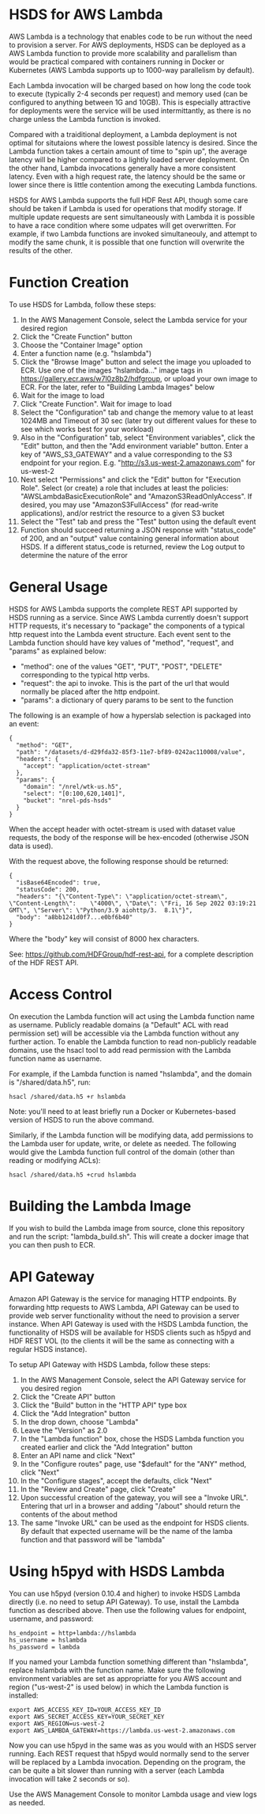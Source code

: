 # HSDS for AWS Lambda

AWS Lambda is a technology that enables code to be run without the need to provision a server. For AWS deployments, HSDS can be deployed as a AWS Lambda function to provide more scalability and parallelism than would be practical compared with containers running in Docker or Kubernetes (AWS Lambda supports up to 1000-way parallelism by default).

Each Lambda invocation will be charged based on how long the code took to execute (typically 2-4 seconds per request) and memory used (can be configured to anything between 1G and 10GB). This is especially attractive for deployments were the service will be used intermittantly, as there is no charge unless the Lambda function is invoked.

Compared with a traiditional deployment, a Lambda deployment is not optimal for situtaions where the lowest possible latency is desired. Since the Lambda function takes a certain amount of time to "spin up",
the average latency will be higher compared to a lightly loaded server deployment. On the other hand, Lambda invocations generally have a more consistent latency. Even with a high request rate, the latency should be the same or lower since there is little contention among the executing Lambda functions.

HSDS for AWS Lambda supports the full HDF Rest API, though some care should be taken if Lambda is
used for operations that modify storage. If multiple update requests are sent simultaneously with Lambda it is possible to have a race condition where some udpates will get overwritten. For example, if two Lambda functions are invoked simultaneouly, and attempt to modify the same chunk,
it is possible that one function will overwrite the results of the other.

# Function Creation

To use HSDS for Lambda, follow these steps:

1. In the AWS Management Console, select the Lambda service for your desired region
2. Click the "Create Function" button
3. Choose the "Container Image" option
4. Enter a function name (e.g. "hslambda")
5. Click the "Browse Image" button and select the image you uploaded to ECR. Use one of the images "hslambda..." image tags in https://gallery.ecr.aws/w7l0z8b2/hdfgroup, or upload your own image to ECR. For the later, refer to "Building Lambda Images" below
6. Wait for the image to load
7. Click "Create Function". Wait for image to load
8. Select the "Configuration" tab and change the memory value to at least 1024MB and Timeout of 30 sec (later try out different values for these to see which works best for your workload)
9. Also in the "Configuration" tab, select "Environment variables", click the "Edit" button, and then the "Add environment variable" button. Enter a key of "AWS_S3_GATEWAY" and a value corresponding to the S3 endpoint for your region. E.g. "http://s3.us-west-2.amazonaws.com" for us-west-2
10. Next select "Permissions" and click the "Edit" button for "Execution Role". Select (or create) a role that includes at least the policies: "AWSLambdaBasicExecutionRole" and "AmazonS3ReadOnlyAccess". If desired, you may use "AmazonS3FullAccess" (for read-write applications), and/or restrict the resource to a given S3 bucket
11. Select the "Test" tab and press the "Test" button using the default event
12. Function should succeed returning a JSON response with "status_code" of 200, and an "output" value containing general information about HSDS. If a different status_code is returned, review the Log output to determine the nature of the error

# General Usage

HSDS for AWS Lambda supports the complete REST API supported by HSDS running as a service. Since AWS Lambda currently doesn't support HTTP requests, it's necessary to "package" the components of a typical
http request into the Lambda event structure. Each event sent to the Lambda function should have key values of "method", "request", and "params" as explained below:

- "method": one of the values "GET", "PUT", "POST", "DELETE" corresponding to the typical http verbs.
- "request": the api to invoke. This is the part of the url that would normally be placed after the http endpoint.
- "params": a dictionary of query params to be sent to the function

The following is an example of how a hyperslab selection is packaged into an event:

    {
      "method": "GET",
      "path": "/datasets/d-d29fda32-85f3-11e7-bf89-0242ac110008/value",
      "headers": {
        "accept": "application/octet-stream"
      },
      "params": {
        "domain": "/nrel/wtk-us.h5",
        "select": "[0:100,620,1401]",
        "bucket": "nrel-pds-hsds"
      }
    }

When the accept header with octet-stream is used with dataset value requests,
the body of the response will be hex-encoded (otherwise JSON data is used).

With the request above, the following response should be returned:

    {
      "isBase64Encoded": true,
      "statusCode": 200,
      "headers": "{\"Content-Type\": \"application/octet-stream\", \"Content-Length\":    \"4000\", \"Date\": \"Fri, 16 Sep 2022 03:19:21 GMT\", \"Server\": \"Python/3.9 aiohttp/3.  8.1\"}",
      "body": "a8bb1241d0f7...e0bf6b40"
    }

Where the "body" key will consist of 8000 hex characters.

See: https://github.com/HDFGroup/hdf-rest-api, for a complete description of the HDF REST API.

# Access Control

On execution the Lambda function will act using the Lambda function name as username.
Publicly readable domains (a "Default" ACL with read permission set) will be accessible
via the Lambda function without any further action. To enable the Lambda function to
read non-publicly readable domains, use the hsacl tool to add read permission with
the Lambda function name as username.

For example, if the Lambda function is named "hslambda", and the domain is "/shared/data.h5",
run:

    hsacl /shared/data.h5 +r hslambda

Note: you'll need to at least briefly run a Docker or Kubernetes-based version of HSDS to
run the above command.

Similarly, if the Lambda function will be modifying data, add permissions to the Lambda
user for update, write, or delete as needed. The following would give the Lambda function
full control of the domain (other than reading or modifying ACLs):

    hsacl /shared/data.h5 +crud hslambda

# Building the Lambda Image

If you wish to build the Lambda image from source, clone this repository and run the script: "lambda_build.sh". This will create a docker image that you can then push to ECR.

# API Gateway

Amazon API Gateway is the service for managing HTTP endpoints. By forwarding http requests to AWS Lambda,
API Gateway can be used to provide web server functionality without the need to provision a server instance.
When API Gateway is used with the HSDS Lambda function, the functionality of HSDS will be available for HSDS
clients such as h5pyd and HDF REST VOL (to the clients it will be the same as connecting with a regular HSDS
instance).

To setup API Gateway with HSDS Lambda, follow these steps:

1. In the AWS Management Console, select the API Gateway service for you desired region
2. Click the "Create API" button
3. Click the "Build" button in the "HTTP API" type box
4. Click the "Add Integration" button
5. In the drop down, choose "Lambda"
6. Leave the "Version" as 2.0
7. In the "Lambda function" box, chose the HSDS Lambda function you created earlier and click the "Add Integration" button
8. Enter an API name and click "Next"
9. In the "Configure routes" page, use "$default" for the "ANY" method, click "Next"
10. In the "Configure stages", accept the defaults, click "Next"
11. In the "Review and Create" page, click "Create"
12. Upon successful creation of the gateway, you will see a "Invoke URL". Entering that url in a browser and adding "/about" should return the contents of the about method
13. The same "Invoke URL" can be used as the endpoint for HSDS clients. By default that expected username will be the name of the lamba function and that password will be "lambda"

# Using h5pyd with HSDS Lambda

You can use h5pyd (version 0.10.4 and higher) to invoke HSDS Lambda directly (i.e. no need to setup API Gateway). To use, install the Lambda function as described above. Then use the following values for endpoint, username, and password:

    hs_endpoint = http+lambda://hslambda
    hs_username = hslambda
    hs_password = lambda

If you named your Lambda function something different than "hslambda", replace hslambda with the function name. Make sure the following environment variables are set as appropriatte for you AWS account and region ("us-west-2" is used below) in which the Lambda function is installed:

    export AWS_ACCESS_KEY_ID=YOUR_ACCESS_KEY_ID
    export AWS_SECRET_ACCESS_KEY=YOUR_SECRET_KEY
    export AWS_REGION=us-west-2
    export AWS_LAMBDA_GATEWAY=https://lambda.us-west-2.amazonaws.com

Now you can use h5pyd in the same was as you would with an HSDS server
running. Each REST request that h5pyd would normally send to the server
will be replaced by a Lambda invocation. Depending on the program,
the can be quite a bit slower than running with a server (each Lambda
invocation will take 2 seconds or so).

Use the AWS Management Console to monitor Lambda usage and view logs
as needed.
